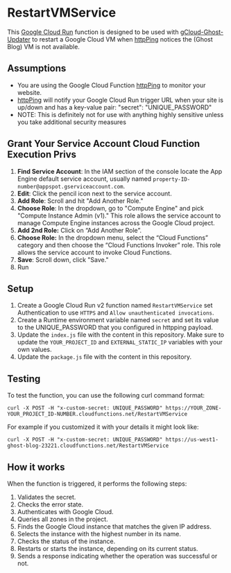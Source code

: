# RestartVMService

This [Google Cloud Run](https://console.cloud.google.com/run) function is designed to be used with [gCloud-Ghost-Updater](https://github.com/danielraffel/gCloud-Ghost-Updater) to restart a Google Cloud VM when [httpPing](https://github.com/danielraffel/httpPing) notices the (Ghost Blog) VM is not available.

## Assumptions

* You are using the Google Cloud Function [httpPing](https://github.com/danielraffel/httpPing) to monitor your website.
* [httpPing](https://github.com/danielraffel/httpPing) will notify your Google Cloud Run trigger URL when your site is up/down and has a key-value pair: "secret": "UNIQUE_PASSWORD"
* NOTE: This is definitely not for use with anything highly sensitive unless you take additional security measures

## Grant Your Service Account Cloud Function Execution Privs
1. **Find Service Account**: In the IAM section of the console locate the App Engine default service account, usually named `property-ID-number@appspot.gserviceaccount.com`.
2. **Edit**: Click the pencil icon next to the service account.
3. **Add Role**: Scroll and hit "Add Another Role."
4. **Choose Role**: In the dropdown, go to "Compute Engine" and pick "Compute Instance Admin (v1)." This role allows the service account to manage Compute Engine instances across the Google Cloud project.
5. **Add 2nd Role:** Click on “Add Another Role”.
6. **Choose Role:** In the dropdown menu, select the “Cloud Functions” category and then choose the “Cloud Functions Invoker” role. This role allows the service account to invoke Cloud Functions.
7. **Save**: Scroll down, click "Save."
8. Run

## Setup

1. Create a Google Cloud Run v2 function named `RestartVMService` set Authentication to use `HTTPS` and `Allow unauthenticated invocations`.
2. Create a Runtime environment variable named `secret` and set its value to the UNIQUE_PASSWORD that you configured in httpping payload.
3. Update the `index.js` file with the content in this repository. Make sure to update the `YOUR_PROJECT_ID` and `EXTERNAL_STATIC_IP` variables with your own values.
4. Update the `package.js` file with the content in this repository.

## Testing

To test the function, you can use the following curl command format:

```
curl -X POST -H "x-custom-secret: UNIQUE_PASSWORD" https://YOUR_ZONE-YOUR_PROJECT_ID-NUMBER.cloudfunctions.net/RestartVMService
```


For example if you customized it with your details it might look like:

```
curl -X POST -H "x-custom-secret: UNIQUE_PASSWORD" https://us-west1-ghost-blog-23221.cloudfunctions.net/RestartVMService
```

## How it works

When the function is triggered, it performs the following steps:

1. Validates the secret.
2. Checks the error state.
3. Authenticates with Google Cloud.
4. Queries all zones in the project.
5. Finds the Google Cloud instance that matches the given IP address.
6. Selects the instance with the highest number in its name.
7. Checks the status of the instance.
8. Restarts or starts the instance, depending on its current status.
9. Sends a response indicating whether the operation was successful or not.

